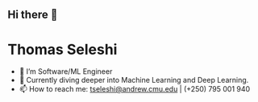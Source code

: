## Hi there 👋

<!--
**tomtom260/tomtom260** is a ✨ _special_ ✨ repository because its `README.md` (this file) appears on your GitHub profile.

Here are some ideas to get you started:

- 🔭 I’m currently working on ...
- 🌱 I’m currently learning ...
- 👯 I’m looking to collaborate on ...
- 🤔 I’m looking for help with ...
- 💬 Ask me about ...
- 📫 How to reach me: ...
- 😄 Pronouns: ...
- ⚡ Fun fact: ...
-->

# Thomas Seleshi

- 🔭 I’m Software/ML Engineer
- 🌱 Currently diving deeper into Machine Learning and Deep Learning.
- 📫 How to reach me: [tseleshi@andrew.cmu.edu](mailto:tseleshi@andrew.cmu.edu) | (+250) 795 001 940
